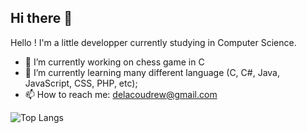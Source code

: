## Hi there 👋

Hello ! I'm a little developper currently studying in Computer Science.

- 🔭 I’m currently working on chess game in C
- 🌱 I’m currently learning many different language (C, C#, Java, JavaScript, CSS, PHP, etc);
- 📫 How to reach me: delacoudrew@gmail.com

![Top Langs](https://github-readme-stats.vercel.app/api/top-langs/?username=Haxyos&layout=compact&theme=radical)









